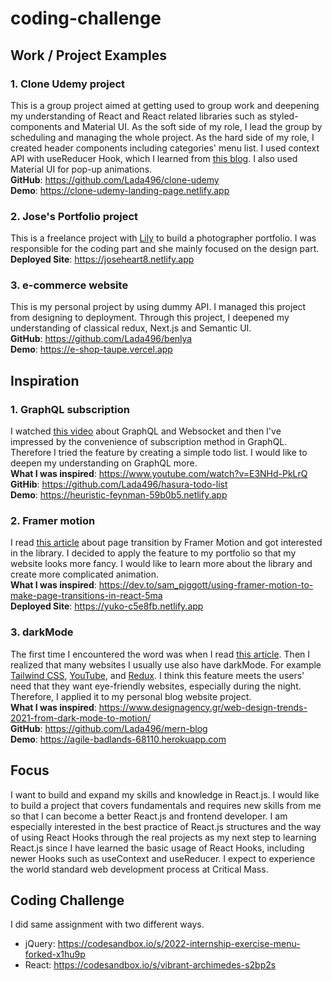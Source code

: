 # coding-challenge

## Work / Project Examples
### 1. Clone Udemy project
This is a group project aimed at getting used to group work and deepening my understanding of React and React related libraries such as styled-components and Material UI. As the soft side of my role, I lead the group by scheduling and managing the whole project. As the hard side of my role, I created header components including categories' menu list. I used context API with useReducer Hook, which I learned from [this blog](https://kentcdodds.com/blog/how-to-use-react-context-effectively). I also used Material UI for pop-up animations.<br/>
**GitHub**: https://github.com/Lada496/clone-udemy<br/>
**Demo**: https://clone-udemy-landing-page.netlify.app

### 2. Jose's Portfolio project
This is a freelance project with [Lily](https://www.linkedin.com/in/lilysh32321) to build a photographer portfolio. I was responsible for the coding part and she mainly focused on the design part.<br/>
**Deployed Site**: https://joseheart8.netlify.app

### 3. e-commerce website
This is my personal project by using dummy API. I managed this project from designing to deployment. Through this project, I deepened my understanding of classical redux, Next.js and Semantic UI.<br/>
**GitHub**: https://github.com/Lada496/benlya<br/>
**Demo**: https://e-shop-taupe.vercel.app

## Inspiration
### 1. GraphQL subscription
I watched [this video](https://www.youtube.com/watch?v=E3NHd-PkLrQ) about GraphQL and Websocket and then I've impressed by the convenience of subscription method in GraphQL. Therefore I tried the feature by creating a simple todo list. I would like to deepen my understanding on GraphQL more. <br />
**What I was inspired**: https://www.youtube.com/watch?v=E3NHd-PkLrQ<br />
**GitHib**: https://github.com/Lada496/hasura-todo-list<br />
**Demo**: https://heuristic-feynman-59b0b5.netlify.app
### 2. Framer motion
I read [this article](https://dev.to/sam_piggott/using-framer-motion-to-make-page-transitions-in-react-5ma) about page transition by Framer Motion and got interested in the library. I decided to apply the feature to my portfolio so that my website looks more fancy. I would like to learn more about the library and create more complicated animation.<br />
**What I was inspired**: https://dev.to/sam_piggott/using-framer-motion-to-make-page-transitions-in-react-5ma <br />
**Deployed Site**: https://yuko-c5e8fb.netlify.app

### 3. darkMode
The first time I encountered the word was when I read [this article](https://www.designagency.gr/web-design-trends-2021-from-dark-mode-to-motion). Then I realized that many websites I usually use also have darkMode. For example [Tailwind CSS](https://tailwindcss.com/), [YouTube](https://www.youtube.com/), and [Redux](https://redux.js.org/). I think this feature meets the users' need that they want eye-friendly websites, especially during the night. Therefore, I applied it to my personal blog website project. <br />
**What I was inspired**: https://www.designagency.gr/web-design-trends-2021-from-dark-mode-to-motion/ <br />
**GitHub**: https://github.com/Lada496/mern-blog<br />
**Demo**: https://agile-badlands-68110.herokuapp.com
## Focus
I want to build and expand my skills and knowledge in React.js. I would like to build a project that covers fundamentals and requires new skills from me so that I can become a better React.js and frontend developer. I am especially interested in the best practice of React.js structures and the way of using React Hooks through the real projects as my next step to learning React.js since I have learned the basic usage of React Hooks, including newer Hooks such as useContext and useReducer. I expect to experience the world standard web development process at Critical Mass.<br />

## Coding Challenge
I did same assignment with two different ways.
- jQuery: https://codesandbox.io/s/2022-internship-exercise-menu-forked-x1hu9p
- React: https://codesandbox.io/s/vibrant-archimedes-s2bp2s
